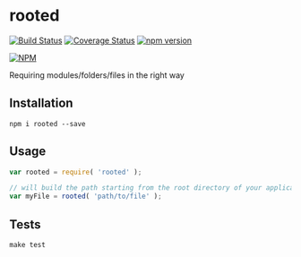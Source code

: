 # rooted

[![Build Status](https://travis-ci.org/ericdouglas/rooted.svg)](https://travis-ci.org/ericdouglas/rooted)
[![Coverage Status](https://coveralls.io/repos/ericdouglas/rooted/badge.svg?branch=master&service=github)](https://coveralls.io/github/ericdouglas/rooted?branch=master)
[![npm version](https://badge.fury.io/js/rooted.svg)](http://badge.fury.io/js/rooted)

[![NPM](https://nodei.co/npm/rooted.png)](https://nodei.co/npm/rooted/)

Requiring modules/folders/files in the right way

## Installation

```
npm i rooted --save
```

## Usage

```js
var rooted = require( 'rooted' );

// will build the path starting from the root directory of your application
var myFile = rooted( 'path/to/file' ); 
```

## Tests

```
make test
```
